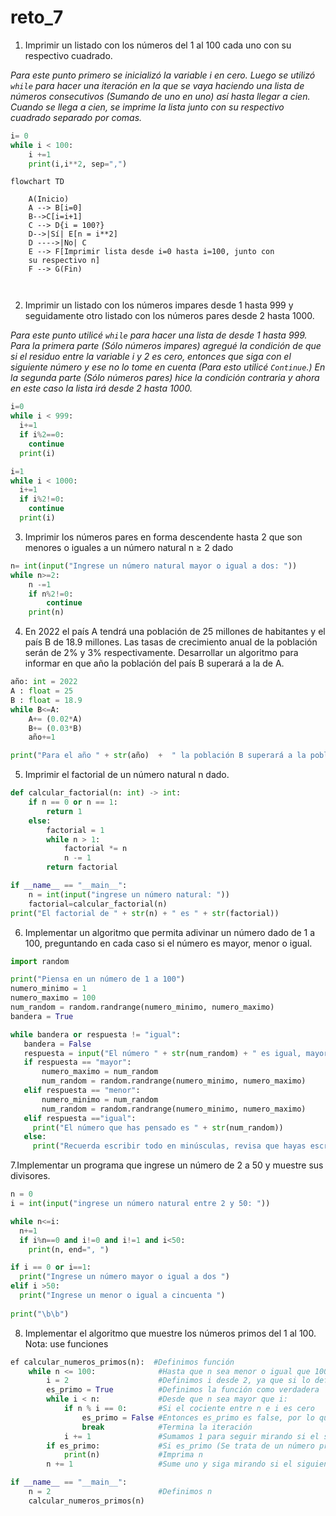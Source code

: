 # reto_7

1. Imprimir un listado con los números del 1 al 100 cada uno con su respectivo cuadrado.

*Para este punto primero se inicializó la variable i en cero. Luego se utilizó ```while``` para hacer una iteración en la que se vaya haciendo una lista de números consecutivos (Sumando de uno en uno) así hasta llegar a cien. Cuando se llega a cien, se imprime la lista junto con su respectivo cuadrado separado por comas.*
```python
i= 0
while i < 100:
    i +=1
    print(i,i**2, sep=",")
```
```mermaid
flowchart TD

    A(Inicio) 
    A --> B[i=0]
    B-->C[i=i+1]
    C --> D{i = 100?}
    D-->|Sí| E[n = i**2] 
    D ---->|No| C
    E --> F[Imprimir lista desde i=0 hasta i=100, junto con 
    su respectivo n]
    F --> G(Fin)
    
    
```
2. Imprimir un listado con los números impares desde 1 hasta 999 y seguidamente otro listado con los números pares desde 2 hasta 1000.

*Para este punto utilicé ```while``` para hacer una lista de desde 1 hasta 999. Para la primera parte (Sólo números impares) agregué la condición de que si el residuo entre la variable i y 2 es cero, entonces que siga con el siguiente número y ese no lo tome en cuenta (Para esto utilicé ```Continue```.) En la segunda parte (Sólo números pares) hice la condición contraria y ahora en este caso la lista irá desde 2 hasta 1000.*

```python
i=0
while i < 999:
  i+=1
  if i%2==0:
    continue
  print(i)

i=1
while i < 1000:
  i+=1
  if i%2!=0:
    continue
  print(i)
```
3. Imprimir los números pares en forma descendente hasta 2 que son menores o iguales a un número natural n ≥ 2 dado
```python
n= int(input("Ingrese un número natural mayor o igual a dos: "))
while n>=2:
    n -=1
    if n%2!=0:
        continue
    print(n)
```
4. En 2022 el país A tendrá una población de 25 millones de habitantes y el país B de 18.9 millones. Las tasas de crecimiento anual de la población serán de 2% y 3% respectivamente. Desarrollar un algoritmo para informar en que año la población del país B superará a la de A.

```python
año: int = 2022
A : float = 25
B : float = 18.9
while B<=A:
    A+= (0.02*A) 
    B+= (0.03*B)
    año+=1

print("Para el año " + str(año)  +  " la población B superará a la población A")
```
5. Imprimir el factorial de un número natural n dado.
```python
def calcular_factorial(n: int) -> int:
    if n == 0 or n == 1:
        return 1  
    else:
        factorial = 1
        while n > 1:
            factorial *= n
            n -= 1
        return factorial

if __name__ == "__main__":
    n = int(input("ingrese un número natural: "))
    factorial=calcular_factorial(n)
print("El factorial de " + str(n) + " es " + str(factorial))
 ```
6. Implementar un algoritmo que permita adivinar un número dado de 1 a 100, preguntando en cada caso si el número es mayor, menor o igual.
 
 ```python
import random

print("Piensa en un número de 1 a 100")
numero_minimo = 1
numero_maximo = 100
num_random = random.randrange(numero_minimo, numero_maximo)
bandera = True

while bandera or respuesta != "igual":
    bandera = False
    respuesta = input("El número " + str(num_random) + " es igual, mayor o menor que el número en el que pensaste. Pon solo la palabra, todo en minúsculas: ")
    if respuesta == "mayor":
        numero_maximo = num_random 
        num_random = random.randrange(numero_minimo, numero_maximo)
    elif respuesta == "menor":
        numero_minimo = num_random 
        num_random = random.randrange(numero_minimo, numero_maximo)
    elif respuesta =="igual":
      print("El número que has pensado es " + str(num_random))
    else:
      print("Recuerda escribir todo en minúsculas, revisa que hayas escrito correctamente la palabra")
 ```
7.Implementar un programa que ingrese un número de 2 a 50 y muestre sus divisores.
```python
n = 0
i = int(input("ingrese un número natural entre 2 y 50: "))

while n<=i:
  n+=1
  if i%n==0 and i!=0 and i!=1 and i<50:
    print(n, end=", ")

if i == 0 or i==1:
  print("Ingrese un número mayor o igual a dos ")
elif i >50:
  print("Ingrese un menor o igual a cincuenta ")
  
print("\b\b")
```
8. Implementar el algoritmo que muestre los números primos del 1 al 100. Nota: use funciones

```python
ef calcular_numeros_primos(n):  #Definimos función
    while n <= 100:              #Hasta que n sea menor o igual que 100
        i = 2                    #Definimos i desde 2, ya que si lo definimos desde 1 sabemos que no podremos saber si n es un número es primo
        es_primo = True          #Definimos la función como verdadera
        while i < n:             #Desde que n sea mayor que i:
            if n % i == 0:       #Si el cociente entre n e i es cero
                es_primo = False #Entonces es_primo es false, por lo que no se trata de un número primo
                break            #Termina la iteración
            i += 1               #Sumamos 1 para seguir mirando si el siguiente número i cumple con dicha condición
        if es_primo:             #Si es_primo (Se trata de un número primo)
            print(n)             #Imprima n
        n += 1                   #Sume uno y siga mirando si el siguiente número n es primo

if __name__ == "__main__":
    n = 2                        #Definimos n
    calcular_numeros_primos(n)
```

